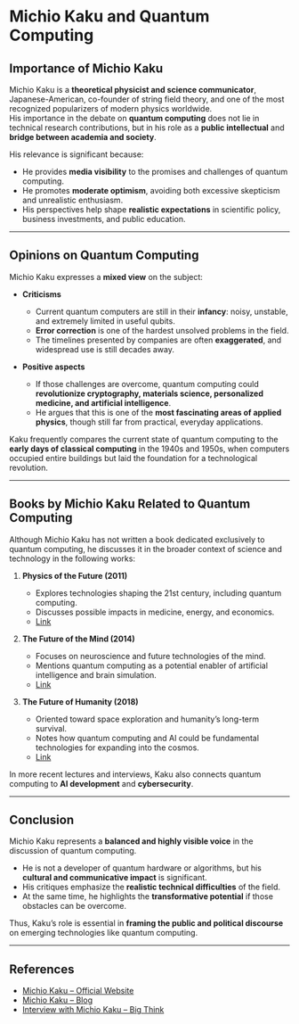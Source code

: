 # Michio Kaku and Quantum Computing

## Importance of Michio Kaku

Michio Kaku is a **theoretical physicist and science communicator**, Japanese-American, co-founder of string field theory, and one of the most recognized popularizers of modern physics worldwide.  
His importance in the debate on **quantum computing** does not lie in technical research contributions, but in his role as a **public intellectual** and **bridge between academia and society**.

His relevance is significant because:
- He provides **media visibility** to the promises and challenges of quantum computing.  
- He promotes **moderate optimism**, avoiding both excessive skepticism and unrealistic enthusiasm.  
- His perspectives help shape **realistic expectations** in scientific policy, business investments, and public education.  

---

## Opinions on Quantum Computing

Michio Kaku expresses a **mixed view** on the subject:

- **Criticisms**  
  - Current quantum computers are still in their **infancy**: noisy, unstable, and extremely limited in useful qubits.  
  - **Error correction** is one of the hardest unsolved problems in the field.  
  - The timelines presented by companies are often **exaggerated**, and widespread use is still decades away.  

- **Positive aspects**  
  - If those challenges are overcome, quantum computing could **revolutionize cryptography, materials science, personalized medicine, and artificial intelligence**.  
  - He argues that this is one of the **most fascinating areas of applied physics**, though still far from practical, everyday applications.  

Kaku frequently compares the current state of quantum computing to the **early days of classical computing** in the 1940s and 1950s, when computers occupied entire buildings but laid the foundation for a technological revolution.  

---

## Books by Michio Kaku Related to Quantum Computing

Although Michio Kaku has not written a book dedicated exclusively to quantum computing, he discusses it in the broader context of science and technology in the following works:

1. **Physics of the Future (2011)**  
   - Explores technologies shaping the 21st century, including quantum computing.  
   - Discusses possible impacts in medicine, energy, and economics.  
   - [Link](https://www.brautech.co.za/info/FuturePhysics.pdf)  

2. **The Future of the Mind (2014)**  
   - Focuses on neuroscience and future technologies of the mind.  
   - Mentions quantum computing as a potential enabler of artificial intelligence and brain simulation.  
   - [Link](https://www.buscalibre.com.co/libro-the-future-of-the-mind-the-scientific-quest-to-understand-enhance-and-empower-the-mind/9780307473349/p/48394224/)  

3. **The Future of Humanity (2018)**  
   - Oriented toward space exploration and humanity’s long-term survival.  
   - Notes how quantum computing and AI could be fundamental technologies for expanding into the cosmos.  
   - [Link](https://www.buscalibre.com.co/libro-el-futuro-de-la-humanidad-the-future-of-humanity/9788499928364/p/50847333)  

In more recent lectures and interviews, Kaku also connects quantum computing to **AI development** and **cybersecurity**.

---

## Conclusion

Michio Kaku represents a **balanced and highly visible voice** in the discussion of quantum computing.  
- He is not a developer of quantum hardware or algorithms, but his **cultural and communicative impact** is significant.  
- His critiques emphasize the **realistic technical difficulties** of the field.  
- At the same time, he highlights the **transformative potential** if those obstacles can be overcome.  

Thus, Kaku’s role is essential in **framing the public and political discourse** on emerging technologies like quantum computing.

---

## References

- [Michio Kaku – Official Website](https://mkaku.org/)  
- [Michio Kaku – Blog](https://mkaku.org/homepage/category/blog/)  
- [Interview with Michio Kaku – Big Think](https://bigthink.com/people/michio-kaku/)  